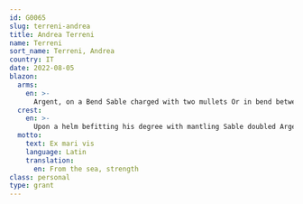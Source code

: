 ```yaml
---
id: G0065
slug: terreni-andrea
title: Andrea Terreni
name: Terreni
sort_name: Terreni, Andrea
country: IT
date: 2022-08-05
blazon:
  arms:
    en: >-
      Argent, on a Bend Sable charged with two mullets Or in bend between in Chief two anchors crossed in Saltire debruised by a ship's wheel all of the First and in base an oak tree eradicated proper fructed Or upon a grassy mound Vert, below in Chief two mullets of five points Azure Fesswise.
  crest:
    en: >-
      Upon a helm befitting his degree with mantling Sable doubled Argent is set for a crest upon a wreath of the liveries a sea dog rampant Or langued and finned Gules.
  motto:
    text: Ex mari vis
    language: Latin
    translation:
      en: From the sea, strength
class: personal
type: grant
---
```

